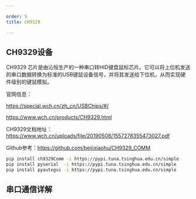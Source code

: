 ```yaml
---

order: 5
title: CH9329

---
```





## CH9329设备

CH9329 芯片是由沁恒生产的一种串口转HID键盘鼠标芯片。它可以将上位机发送的串口数据转换为标准的USB键鼠设备信号，并将其发送给下位机，从而实现硬件级别的键鼠模拟。


官网信息：

https://special.wch.cn/zh_cn/USBChips/#/

https://www.wch.cn/products/CH9329.html

CH9329文档地址：https://www.wch.cn/uploads/file/20190508/1557278355473027.pdf



Github参考：https://github.com/beijixiaohu/CH9329_COMM


```bash
pip install ch9329Comm -i https://pypi.tuna.tsinghua.edu.cn/simple
pip install pyserial  -i https://pypi.tuna.tsinghua.edu.cn/simple 
pip install pyautogui -i https://pypi.tuna.tsinghua.edu.cn/simple
```






## 串口通信详解


